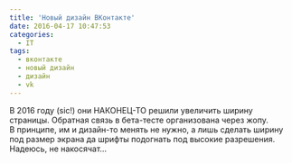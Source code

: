 ```yaml
---
title: 'Новый дизайн ВКонтакте'
date: 2016-04-17 10:47:53
categories:
  - IT
tags:
  - вконтакте
  - новый дизайн
  - дизайн
  - vk
---
```


<p>В&nbsp;2016 году (sic!) они <nobr>НАКОНЕЦ-ТО</nobr> решили увеличить ширину страницы. Обратная связь в&nbsp;<nobr>бета-тесте</nobr> организована через жопу. В&nbsp;принципе, им&nbsp;и&nbsp;<nobr>дизайн-то</nobr> менять не&nbsp;нужно, а&nbsp;лишь сделать ширину под размер экрана да&nbsp;шрифты подогнать под высокие разрешения. Надеюсь, не&nbsp;накосячат&hellip;</p>
